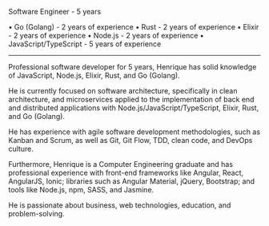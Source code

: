 Software Engineer - 5 years

• Go (Golang) - 2 years of experience
• Rust - 2 years of experience
• Elixir - 2 years of experience
• Node.js - 2 years of experience
• JavaScript/TypeScript - 5 years of experience

--------------------------------------------------------------------------------------------------------------------------------------------------------------

Professional software developer for 5 years, Henrique has solid knowledge of JavaScript, Node.js, Elixir, Rust, and Go (Golang).

He is currently focused on software architecture, specifically in clean architecture, and microservices applied to the implementation of back end and distributed applications with Node.js/JavaScript/TypeScript, Elixir, Rust, and Go (Golang).

He has experience with agile software development methodologies, such as Kanban and Scrum, as well as Git, Git Flow, TDD, clean code, and DevOps culture.

Furthermore, Henrique is a Computer Engineering graduate and has professional experience with front-end frameworks like Angular, React, AngularJS, Ionic; libraries such as Angular Material, jQuery, Bootstrap; and tools like Node.js, npm, SASS, and Jasmine.

He is passionate about business, web technologies, education, and problem-solving.
